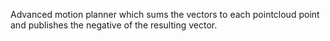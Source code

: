 Advanced motion planner which sums the vectors to each pointcloud point and
publishes the negative of the resulting vector.
